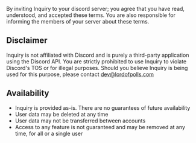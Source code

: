 By inviting Inquiry to your discord server; you agree that you have read, understood, and accepted these terms. 
You are also responsible for informing the members of your server about these terms. 

## Disclaimer 
Inquiry is not affiliated with Discord and is purely a third-party application using the Discord API. You are
strictly prohibited to use Inquiry to violate Discord's TOS or for illegal purposes. 
Should you believe Inquiry is being used for this purpose, please contact [dev@lordofpolls.com](mailto:dev@lordofpolls.com)

## Availability 
- Inquiry is provided as-is. There are no guarantees of future availability 
- User data may be deleted at any time 
- User data may not be transferred between accounts
- Access to any feature is not guaranteed and may be removed at any time, for all or a single user
